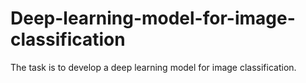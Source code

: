 # Deep-learning-model-for-image-classification
The task is to develop a deep learning model for image classification.
